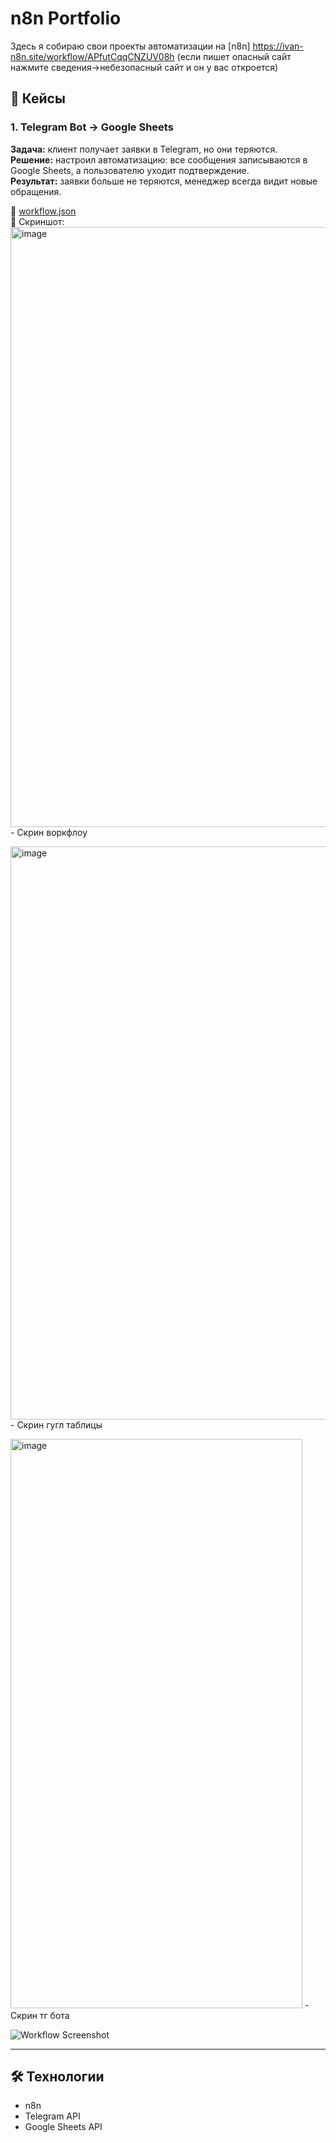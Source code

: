 # n8n Portfolio

Здесь я собираю свои проекты автоматизации на [n8n] https://ivan-n8n.site/workflow/APfutCqqCNZUV08h (если пишет опасный сайт нажмите сведения->небезопасный сайт и он у вас откроется)

## 📌 Кейсы

### 1. Telegram Bot → Google Sheets
**Задача:** клиент получает заявки в Telegram, но они теряются.  
**Решение:** настроил автоматизацию: все сообщения записываются в Google Sheets, а пользователю уходит подтверждение.  
**Результат:** заявки больше не теряются, менеджер всегда видит новые обращения.

🔗 [workflow.json](case1-telegram-sheets/workflow.json)  
📸 Скриншот:  
<img width="1920" height="960" alt="image" src="https://github.com/user-attachments/assets/b17f70a6-02e7-4198-b166-2e119cbdbec4" /> - Скрин воркфлоу

<img width="1857" height="917" alt="image" src="https://github.com/user-attachments/assets/7bd97ea1-82f7-4ae9-bfb1-a59241f16c7a" /> - Скрин гугл таблицы

<img width="467" height="911" alt="image" src="https://github.com/user-attachments/assets/d98c3358-3a64-49e1-b3b2-5f7e886ad2c0" /> - Скрин тг бота


![Workflow Screenshot](case1-telegram-sheets/screenshot.png)

---

## 🛠️ Технологии
- n8n
- Telegram API
- Google Sheets API

